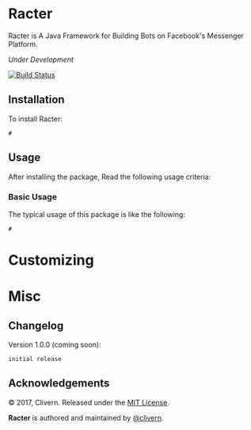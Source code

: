 Racter
=========

Racter is A Java Framework for Building Bots on Facebook's Messenger Platform.

*Under Development*

[![Build Status](https://travis-ci.org/Clivern/Racter.svg?branch=master)](https://travis-ci.org/Clivern/Racter)

Installation
------------
To install Racter:
```
#
```

Usage
-----
After installing the package, Read the following usage criteria:

### Basic Usage

The typical usage of this package is like the following:
```
#
```

Customizing
===========


Misc
====

Changelog
---------
Version 1.0.0 (coming soon):
```
initial release
```

Acknowledgements
----------------

© 2017, Clivern. Released under the [MIT License](http://www.opensource.org/licenses/mit-license.php).

**Racter** is authored and maintained by [@clivern](http://github.com/clivern).